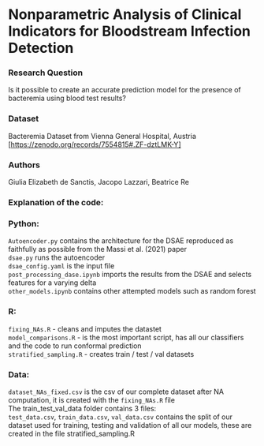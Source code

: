 # Nonparametric Analysis of Clinical Indicators for Bloodstream Infection Detection
### Research Question
Is it possible to create an accurate prediction model for the presence of bacteremia using blood test results?
### Dataset
Bacteremia Dataset from Vienna General Hospital, Austria [https://zenodo.org/records/7554815#.ZF-dztLMK-Y]
### Authors
Giulia Elizabeth de Sanctis, Jacopo Lazzari, Beatrice Re <br>

### Explanation of the code: <br>
### Python: <br>
`Autoencoder.py` contains the architecture for the DSAE reproduced as faithfully as possible from the Massi et al. (2021) paper <br>
`dsae.py` runs the autoencoder <br>
`dsae_config.yaml` is the input file <br>
`post_processing_dase.ipynb` imports the results from the DSAE and selects features for a varying delta <br>
`other_models.ipynb` contains other attempted models such as random forest <br>
### R: <br>
`fixing_NAs.R` - cleans and imputes the datastet <br>
`model_comparisons.R` - is the most important script, has all our classifiers and the code to run conformal prediction <br>
`stratified_sampling.R` - creates train / test / val datasets <br>
### Data: <br>
`dataset_NAs_fixed.csv` is the csv of our complete dataset after NA computation, it is created with the `fixing_NAs.R` file <br>
The train_test_val_data folder contains 3 files:<br>
`test_data.csv`, `train_data.csv`, `val_data.csv` contains the split of our dataset used for training, testing and validation of all our models, these are created in the file stratified_sampling.R
